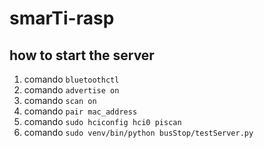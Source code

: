 # smarTi-rasp
## how to start the server
1. comando ```bluetoothctl```
2. comando ```advertise on```
3. comando ```scan on```
4. comando ```pair mac_address```
5. comando ```sudo hciconfig hci0 piscan```
6. comando ```sudo venv/bin/python busStop/testServer.py```
